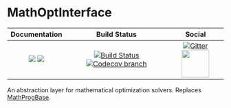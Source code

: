 # MathOptInterface

| **Documentation** | **Build Status** | **Social** |
|:-----------------:|:----------------:|:----------:|
| [![][docs-stable-img]][docs-stable-url] [![][docs-dev-img]][docs-dev-url] | [![Build Status][build-img]][build-url] [![Codecov branch][codecov-img]][codecov-url] | [![Gitter][gitter-img]][gitter-url] [<img src="https://upload.wikimedia.org/wikipedia/commons/thumb/a/af/Discourse_logo.png/799px-Discourse_logo.png" width="64">][discourse-url] |

An abstraction layer for mathematical optimization solvers. Replaces [MathProgBase](https://github.com/JuliaOpt/MathProgBase.jl).

[docs-stable-img]: https://img.shields.io/badge/docs-stable-blue.svg
[docs-dev-img]: https://img.shields.io/badge/docs-dev-blue.svg
[docs-stable-url]: http://jump.dev/MathOptInterface.jl/stable
[docs-dev-url]: http://jump.dev/MathOptInterface.jl/dev

[build-img]: https://travis-ci.com/JuMP-dev/MathOptInterface.jl.svg?branch=master
[build-url]: https://travis-ci.com/JuMP-dev/MathOptInterface.jl
[codecov-img]: http://codecov.io/github/JuMP-dev/MathOptInterface.jl/coverage.svg?branch=master
[codecov-url]: http://codecov.io/github/JuMP-dev/MathOptInterface.jl?branch=master

[gitter-url]: https://gitter.im/JuliaOpt/JuMP-dev?utm_source=share-link&utm_medium=link&utm_campaign=share-link
[gitter-img]: https://badges.gitter.im/JuliaOpt/JuMP-dev.svg
[discourse-url]: https://discourse.julialang.org/c/domain/opt
